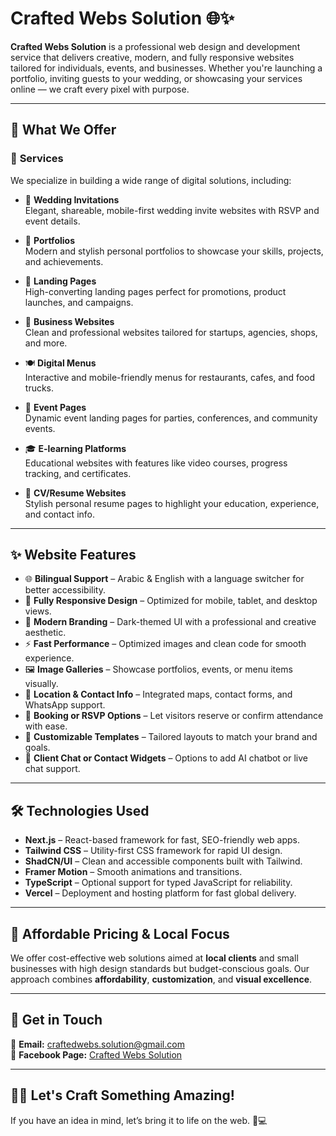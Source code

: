 # Crafted Webs Solution 🌐✨

**Crafted Webs Solution** is a professional web design and development service that delivers creative, modern, and fully responsive websites tailored for individuals, events, and businesses. Whether you're launching a portfolio, inviting guests to your wedding, or showcasing your services online — we craft every pixel with purpose.

---

## 💼 What We Offer

### 🎯 **Services**
We specialize in building a wide range of digital solutions, including:

- 💍 **Wedding Invitations**  
  Elegant, shareable, mobile-first wedding invite websites with RSVP and event details.

- 💼 **Portfolios**  
  Modern and stylish personal portfolios to showcase your skills, projects, and achievements.

- 📢 **Landing Pages**  
  High-converting landing pages perfect for promotions, product launches, and campaigns.

- 🏢 **Business Websites**  
  Clean and professional websites tailored for startups, agencies, shops, and more.

- 🍽️ **Digital Menus**  
  Interactive and mobile-friendly menus for restaurants, cafes, and food trucks.

- 📆 **Event Pages**  
  Dynamic event landing pages for parties, conferences, and community events.

- 🎓 **E-learning Platforms**  
  Educational websites with features like video courses, progress tracking, and certificates.

- 📄 **CV/Resume Websites**  
  Stylish personal resume pages to highlight your education, experience, and contact info.

---

## ✨ Website Features

- 🌐 **Bilingual Support** – Arabic & English with a language switcher for better accessibility.
- 📱 **Fully Responsive Design** – Optimized for mobile, tablet, and desktop views.
- 🎨 **Modern Branding** – Dark-themed UI with a professional and creative aesthetic.
- ⚡ **Fast Performance** – Optimized images and clean code for smooth experience.
- 🖼️ **Image Galleries** – Showcase portfolios, events, or menu items visually.
- 📍 **Location & Contact Info** – Integrated maps, contact forms, and WhatsApp support.
- 📅 **Booking or RSVP Options** – Let visitors reserve or confirm attendance with ease.
- 🔧 **Customizable Templates** – Tailored layouts to match your brand and goals.
- 💬 **Client Chat or Contact Widgets** – Options to add AI chatbot or live chat support.

---

## 🛠️ Technologies Used

- **Next.js** – React-based framework for fast, SEO-friendly web apps.
- **Tailwind CSS** – Utility-first CSS framework for rapid UI design.
- **ShadCN/UI** – Clean and accessible components built with Tailwind.
- **Framer Motion** – Smooth animations and transitions.
- **TypeScript** – Optional support for typed JavaScript for reliability.
- **Vercel** – Deployment and hosting platform for fast global delivery.

---

## 🧾 Affordable Pricing & Local Focus

We offer cost-effective web solutions aimed at **local clients** and small businesses with high design standards but budget-conscious goals. Our approach combines **affordability**, **customization**, and **visual excellence**.

---

## 📣 Get in Touch

📧 **Email:** craftedwebs.solution@gmail.com  
📍 **Facebook Page:** [Crafted Webs Solution](https://www.facebook.com/profile.php?id=61560386722294)

---

## 🧑‍💻 Let's Craft Something Amazing!
If you have an idea in mind, let’s bring it to life on the web. 🎨💻
